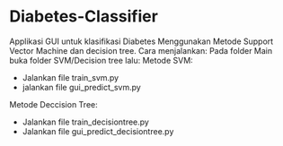 # Diabetes-Classifier
Applikasi GUI untuk klasifikasi Diabetes Menggunakan Metode Support Vector Machine dan decision tree. 
Cara menjalankan:
Pada folder Main buka folder SVM/Decision tree lalu:
Metode SVM:
 - Jalankan file train_svm.py
 - jalankan file gui_predict_svm.py

Metode Deccision Tree:
- Jalankan file train_decisiontree.py
- Jalankan file gui_predict_decisiontree.py
